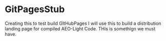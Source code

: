 # GitPagesStub
Creating this to test build GItHubPages
I will use this to build a distribution landing page for compiled AEO-Light Code. THis is somethign we must have.

